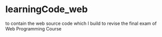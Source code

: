 # learningCode_web
to contain the web source code which I build to revise the final exam of Web Programming Course
